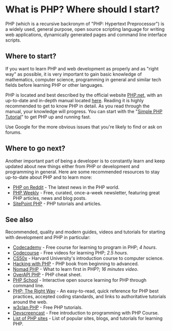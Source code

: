 # What is PHP? Where should I start?

PHP (which is a recursive backronym of "PHP: Hypertext Preprocessor") is a
widely used, general purpose, open source scripting language for writing web
applications, dynamically generated pages and command line interface scripts.

## Where to start?

If you want to learn PHP and web development as properly and as "right way" as
possible, it is very important to gain basic knowledge of mathematics, computer
science, programming in general and similar tech fields before learning PHP or
other languages.

PHP is located and best described by the official website
[PHP.net](http://php.net), with an up-to-date and in-depth manual located
[here](http://php.net/manual). Reading it is highly recommended to get to know
PHP in detail. As you read through the manual, your knowledge will progress.
You can start with the "[Simple PHP Tutorial](http://php.net/manual/en/tutorial.php)"
to get PHP up and running fast.

Use Google for the more obvious issues that you're likely to find or ask on
forums.

## Where to go next?

Another important part of being a developer is to constantly learn and keep
updated about new things either from PHP or development and programming in
general. Here are some recommended resources to stay up-to-date about PHP and
to learn more:

* [PHP on Reddit](https://www.reddit.com/r/PHP) - The latest news in the PHP
  world.
* [PHP Weekly](http://phpweekly.com) - Free, curated, once-a-week newsletter,
  featuring great PHP articles, news and blog posts.
* [SitePoint PHP](https://www.sitepoint.com/php/) - PHP tutorials and articles.

## See also

Recommended, quality and modern guides, videos and tutorials for starting with
development and PHP in particular:

* [Codecademy](http://www.codecademy.com/tracks/php) - Free course for learning
  to program in PHP; *4 hours*.
* [Codecourse](https://www.youtube.com/watch?v=QRmmISj6Rrw&list=PLfdtiltiRHWFD41D_LDomY1Fb-O9MtFqq) -
  Free videos for learning PHP; *2.5 hours*.
* [CS50x](https://www.edx.org/course/introduction-computer-science-harvardx-cs50x) -
  Harvard University's introduction course to computer science.
* [Hacking with PHP](http://www.hackingwithphp.com/) - PHP book from beginning
  to advanced.
* [Nomad PHP](https://www.youtube.com/watch?v=LpDSq7K_sUg) - What to learn
  first in PHP?; *16 minutes video*.
* [OverAPI PHP](http://overapi.com/php) - PHP cheat sheet.
* [PHP School](http://phpschool.io) - Interactive open source learning for PHP
  through command line.
* [PHP: The Right Way](http://phptherightway.com) - An easy-to-read, quick
  reference for PHP best practices, accepted coding standards, and links to
  authoritative tutorials around the web.
* [w3clan PHP](http://php.w3clan.com) - Free PHP tutorials.
* [Devscreencast](https://devscreencast.com/courses/introduction-to-programming-with-php) -
  Free introduction to programming with PHP Course.
* [List of PHP sites](https://www.cybrhome.com/topic/php-tutorials) - List of
  popular sites, blogs, and tutorials for learning PHP.
